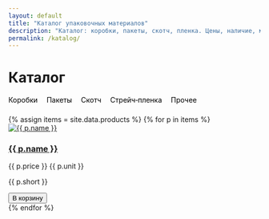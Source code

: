 ```yaml
---
layout: default
title: "Каталог упаковочных материалов"
description: "Каталог: коробки, пакеты, скотч, пленка. Цены, наличие, минимальные партии."
permalink: /katalog/
---
```


<h1>Каталог</h1>

<!-- Простой список ссылок без градиентных карточек -->
<nav class="cat-links">
  <a href="{{ site.baseurl }}/katalog/korobki/">Коробки</a>
  <a href="{{ site.baseurl }}/katalog/pakety/">Пакеты</a>
  <a href="{{ site.baseurl }}/katalog/skotch/">Скотч</a>
  <a href="{{ site.baseurl }}/katalog/plenka/">Стрейч‑пленка</a>
  <a href="{{ site.baseurl }}/katalog/prochie/">Прочее</a>
</nav>

<style>
  .cat-links{ display:flex; gap:18px; flex-wrap:wrap; margin:12px 0 22px; }
  .cat-links a{ color:#000; text-decoration:none; }
  .cat-links a:hover{ filter:brightness(0.9); }
</style>

<div class="grid">
{% assign items = site.data.products %}
{% for p in items %}
  <div class="card">
    <a href="{{ site.baseurl }}/katalog/{{ p.category }}/{{ p.slug }}/">
      <img src="{{ site.baseurl }}{{ p.images | first }}" alt="{{ p.name }}">
      <h3>{{ p.name }}</h3>
    </a>
    <p class="price">{{ p.price }} {{ p.unit }}</p>
    <p class="short">{{ p.short }}</p>
    <button class="btn btn-gradient mt-2 add-to-cart" data-sku="{{ p.sku }}" data-name="{{ p.name }}" data-price="{{ p.price }}">В корзину</button>
  </div>
{% endfor %}
</div>
